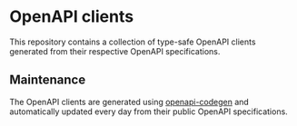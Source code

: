 # OpenAPI clients

This repository contains a collection of type-safe OpenAPI clients generated from their respective OpenAPI specifications.

## Maintenance

The OpenAPI clients are generated using [openapi-codegen](https://github.com/fabien0102/openapi-codegen) and automatically updated every day from their public OpenAPI specifications.
